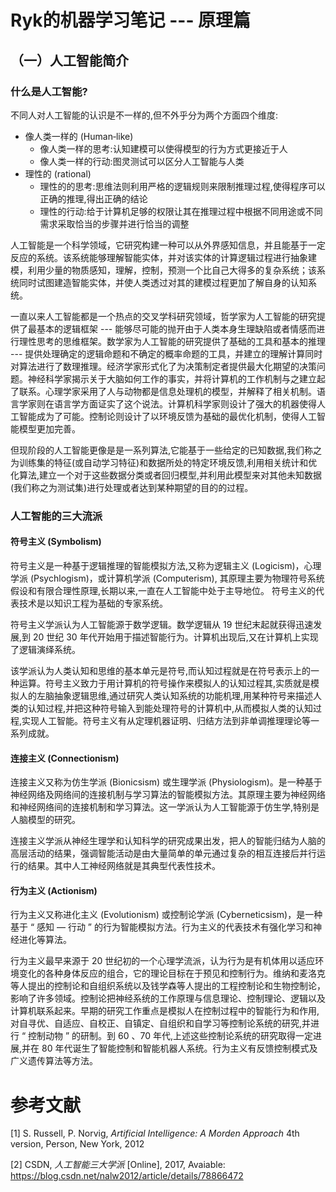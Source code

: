 # Ryk的机器学习笔记 --- 原理篇
## （一）人工智能简介
### 什么是人工智能?
不同人对人工智能的认识是不一样的,但不外乎分为两个方面四个维度:

* 像人类一样的 (Human‐like)
	- 像人类一样的思考:认知建模可以使得模型的行为方式更接近于人
	- 像人类一样的行动:图灵测试可以区分人工智能与人类
* 理性的 (rational)
	- 理性的的思考:思维法则利用严格的逻辑规则来限制推理过程,使得程序可以正确的推理,得出正确的结论
	- 理性的行动:给于计算机足够的权限让其在推理过程中根据不同用途或不同需求采取恰当的步骤并进行恰当的调整

人工智能是一个科学领域，它研究构建一种可以从外界感知信息，并且能基于一定反应的系统。该系统能够理解智能实体，并对该实体的计算逻辑过程进行抽象建模，利用少量的物质感知，理解，控制，预测一个比自己大得多的复杂系统；该系统同时试图建造智能实体，并使人类透过对其的建模过程更加了解自身的认知系统。

一直以来人工智能都是一个热点的交叉学科研究领域，哲学家为人工智能的研究提供了最基本的逻辑框架 --- 能够尽可能的抛开由于人类本身生理缺陷或者情感而进行理性思考的思维框架。数学家为人工智能的研究提供了基础的工具和基本的推理 --- 提供处理确定的逻辑命题和不确定的概率命题的工具，并建立的理解计算同时对算法进行了数理推理。经济学家形式化了为决策制定者提供最大化期望的决策问题。神经科学家揭示关于大脑如何工作的事实，并将计算机的工作机制与之建立起了联系。心理学家采用了人与动物都是信息处理机的模型，并解释了相关机制。语言学家则在语言学方面证实了这个说法。计算机科学家则设计了强大的机器使得人工智能成为了可能。控制论则设计了以环境反馈为基础的最优化机制，使得人工智能模型更加完善。

但现阶段的人工智能更像是是一系列算法,它能基于一些给定的已知数据,我们称之为训练集的特征(或自动学习特征)和数据所处的特定环境反馈,利用相关统计和优化算法,建立一个对于这些数据分类或者回归模型,并利用此模型来对其他未知数据(我们称之为测试集)进行处理或者达到某种期望的目的的过程。

### 人工智能的三大流派
#### 符号主义 (Symbolism)
符号主义是一种基于逻辑推理的智能模拟方法,又称为逻辑主义 (Logicism)，心理学派 (Psychlogism)，或计算机学派 (Computerism), 其原理主要为物理符号系统假设和有限合理性原理,长期以来,一直在人工智能中处于主导地位。 符号主义的代表技术是以知识工程为基础的专家系统。

符号主义学派认为人工智能源于数学逻辑。数学逻辑从 19 世纪末起就获得迅速发展,到 20 世纪 30 年代开始用于描述智能行为。计算机出现后,又在计算机上实现了逻辑演绎系统。

该学派认为人类认知和思维的基本单元是符号,而认知过程就是在符号表示上的一种运算。符号主义致力于用计算机的符号操作来模拟人的认知过程其,实质就是模拟人的左脑抽象逻辑思维,通过研究人类认知系统的功能机理,用某种符号来描述人类的认知过程,并把这种符号输入到能处理符号的计算机中,从而模拟人类的认知过程,实现人工智能。符号主义有从定理机器证明、归结方法到非单调推理理论等一系列成就。

#### 连接主义 (Connectionism)
连接主义又称为仿生学派 (Bionicsism) 或生理学派 (Physiologism)。是一种基于神经网络及网络间的连接机制与学习算法的智能模拟方法。其原理主要为神经网络和神经网络间的连接机制和学习算法。这一学派认为人工智能源于仿生学,特别是人脑模型的研究。

连接主义学派从神经生理学和认知科学的研究成果出发，把人的智能归结为人脑的高层活动的结果，强调智能活动是由大量简单的单元通过复杂的相互连接后并行运行的结果。其中人工神经网络就是其典型代表性技术。

#### 行为主义 (Actionism)
行为主义又称进化主义 (Evolutionism) 或控制论学派 (Cyberneticsism)，是一种基于 “ 感知 — 行动 ” 的行为智能模拟方法。行为主义的代表技术有强化学习和神经进化等算法。

行为主义最早来源于 20 世纪初的一个心理学流派，认为行为是有机体用以适应环境变化的各种身体反应的组合，它的理论目标在于预见和控制行为。维纳和麦洛克等人提出的控制论和自组织系统以及钱学森等人提出的工程控制论和生物控制论，影响了许多领域。控制论把神经系统的工作原理与信息理论、控制理论、逻辑以及计算机联系起来。早期的研究工作重点是模拟人在控制过程中的智能行为和作用,对自寻优、自适应、自校正、自镇定、自组织和自学习等控制论系统的研究,并进行 “ 控制动物 ” 的研制。到 60 、70 年代,上述这些控制论系统的研究取得一定进展,并在 80 年代诞生了智能控制和智能机器人系统。行为主义有反馈控制模式及广义遗传算法等方法。

# 参考文献
[1] S. Russell, P. Norvig, *Artificial Intelligence: A Morden Approach* 4th version, Person, New York, 2012

[2] CSDN, *人工智能三大学派* [Online], 2017, Avaiable: https://blog.csdn.net/nalw2012/article/details/78866472
